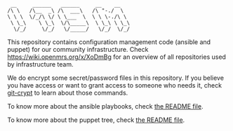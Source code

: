      __     ______   ______     __    __                                                                
    /\ \   /\__  _\ /\  ___\   /\ "-./  \                                                               
    \ \ \  \/_/\ \/ \ \___  \  \ \ \-./\ \                                                              
     \ \_\    \ \_\  \/\_____\  \ \_\ \ \_\                                                             
      \/_/     \/_/   \/_____/   \/_/  \/_/


This repository contains configuration management code (ansible and puppet) for our community infrastructure.
Check <https://wiki.openmrs.org/x/XoDmBg> for an overview of all repositories used by infrastructure team.


We do encrypt some secret/password files in this repository. If you believe you have access or want to grant access to someone who needs it, check [git-crypt](git-crypt.md) to learn about those commands.


To know more about the ansible playbooks, check [the README file](ansible/README.md).

To know more about the puppet tree, check [the README file](bamboo-agents-puppet/README.md).
